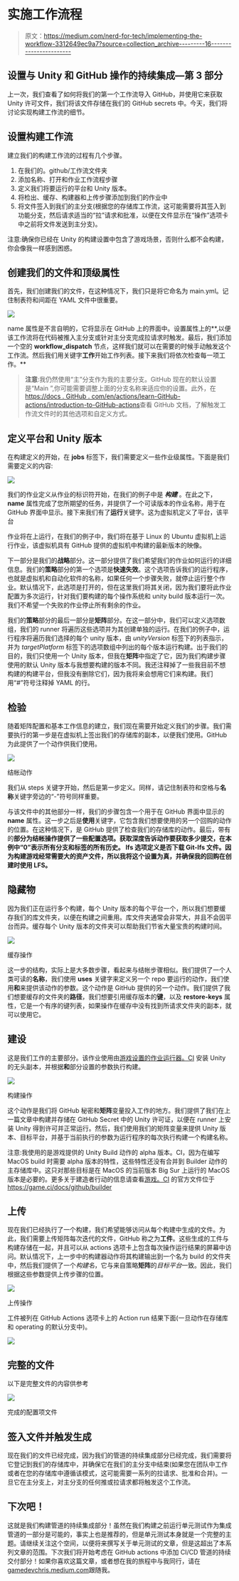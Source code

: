 # 实施工作流程

> 原文：<https://medium.com/nerd-for-tech/implementing-the-workflow-3312649ec9a7?source=collection_archive---------16----------------------->

## 设置与 Unity 和 GitHub 操作的持续集成—第 3 部分

上一次，我们查看了如何将我们的第一个工作流导入 GitHub，并使用它来获取 Unity 许可文件，我们将该文件存储在我们的 GitHub secrets 中。今天，我们将讨论实现构建工作流的细节。

## 设置构建工作流

建立我们的构建工作流的过程有几个步骤。

1.  在我们的。github/工作流文件夹
2.  添加名称、打开和作业工作流程步骤
3.  定义我们将要运行的平台和 Unity 版本。
4.  将检出、缓存、构建器和上传步骤添加到我们的作业中
5.  将文件签入到我们的主分支(根据您的存储库工作流，这可能需要将其签入到功能分支，然后请求适当的“拉”请求和批准，以便在文件显示在“操作”选项卡中之前将文件发送到主分支)。

注意:确保你已经在 Unity 的构建设置中包含了游戏场景，否则什么都不会构建，你会像我一样感到困惑。

## 创建我们的文件和顶级属性

首先，我们创建我们的文件，在这种情况下，我们只是将它命名为 main.yml。记住制表符和间距在 YAML 文件中很重要。

![](img/df355d75e1a4a979c507f93737f1f95f.png)

name 属性是不言自明的，它将显示在 GitHub 上的界面中。设置属性上的**,以便该工作流将在代码被推入主分支或针对主分支完成拉请求时触发。最后，我们添加一个空的 **workflow_dispatch** 节点，这样我们就可以在需要的时候手动触发这个工作流。然后我们用关键字**工作**开始工作列表。接下来我们将依次检查每一项工作。**

> **注意**:我仍然使用“主”分支作为我的主要分支。GitHub 现在的默认设置是“Main ”,你可能需要调整上面的分支名称来适应你的设置。此外，在[https://docs . GitHub . com/en/actions/learn-GitHub-actions/introduction-to-GitHub-actions](https://docs.github.com/en/actions/learn-github-actions/introduction-to-github-actions)查看 GitHub 文档，了解触发工作流文件时的其他选项和自定义方式。

## 定义平台和 Unity 版本

在构建定义的开始，在 **jobs** 标签下，我们需要定义一些作业级属性。下面是我们需要定义的内容:

![](img/e9b50e88129ff6e8901755ce2e2f52cf.png)

我们的作业定义从作业的标识符开始，在我们的例子中是 ***构建*** 。在此之下， **name** 属性完成了您所期望的任务，并提供了一个可读版本的作业名称，用于在 GitHub 界面中显示。接下来我们有了**运行**关键字。这为虚拟机定义了平台，该平台

作业将在上运行，在我们的例子中，我们将在基于 Linux 的 Ubuntu 虚拟机上运行作业，该虚拟机具有 GitHub 提供的虚拟机中构建的最新版本的映像。

下一部分是我们的**战略**部分。这一部分提供了我们希望我们的作业如何运行的详细信息。我们的**策略**部分的第一个选项是**快速失效**。这个选项告诉我们的运行程序，也就是虚拟机和自动化软件的名称，如果任何一个步骤失败，就停止运行整个作业。默认情况下，此选项是打开的，但在这里我们将其关闭，因为我们要将此作业配置为多次运行，针对我们要构建的每个操作系统和 unity build 版本运行一次。我们不希望一个失败的作业停止所有剩余的作业。

我们的**策略**部分的最后一部分是**矩阵**部分。在这一部分中，我们可以定义选项数组，我们的 runner 将遍历这些选项并为其创建单独的运行。在我们的例子中，运行程序将遍历我们选择的每个 unity 版本，由 *unityVersion* 标签下的列表指示，并为 *targetPlatform* 标签下的选项数组中列出的每个版本运行构建。出于我们的目的，我们只使用一个 Unity 版本，但我在**矩阵**中指定了它，因为我们构建步骤使用的默认 Unity 版本与我想要构建的版本不同。我还注释掉了一些我目前不想构建的构建平台，但我没有删除它们，因为我将来会想用它们来构建。我们用“#”符号注释掉 YAML 的行。

## 检验

随着矩阵配置和基本工作信息的建立，我们现在需要开始定义我们的步骤。我们需要执行的第一步是在虚拟机上签出我们的存储库的副本，以便我们使用。GitHub 为此提供了一个动作供我们使用。

![](img/01ad8a0c93d72b7c3743fcf5219975e1.png)

结帐动作

我们从 steps 关键字开始，然后是第一步定义。同样，请记住制表符和空格与**名称**关键字旁边的“-”符号同样重要。

与该文件中的其他部分一样，我们的步骤包含一个用于在 GitHub 界面中显示的 **name** 属性。这一步之后是**使用**关键字，它包含我们想要使用的另一个回购的动作的位置。在这种情况下，是 GitHub 提供了检查我们的存储库的动作。最后，带有的**部分为结帐操作提供了一些配置选项。**获取深度**告诉动作要获取多少提交，在本例中“0”表示所有分支和标签的所有历史。 **lfs** 选项定义是否下载 Git-lfs 文件。因为构建游戏经常需要大的资产文件，所以我将这个设置为真，并确保我的回购在创建时使用 LFS。**

## 隐藏物

因为我们正在运行多个构建，每个 Unity 版本的每个平台一个，所以我们想要缓存我们的库文件夹，以便在构建之间重用。库文件夹通常会非常大，并且不会因平台而异。缓存每个 Unity 版本的文件夹可以帮助我们节省大量宝贵的构建时间。

![](img/6e7e368666ef78dc7d1476daca0fc9a9.png)

缓存操作

这一步的结构，实际上是大多数步骤，看起来与结帐步骤相似。我们提供了一个人类可读的**名称**，我们使用 **uses** 关键字来定义另一个 repo 要运行的动作，我们使用**和**来提供该动作的参数。这个动作是 GitHub 提供的另一个动作。我们提供了我们想要缓存的文件夹的**路径**，我们想要引用缓存版本的**键**，以及 **restore-keys** 属性，它是一个有序的键列表，如果操作在缓存中没有找到所请求文件夹的副本，就可以使用它。

## 建设

这是我们工作的主要部分。该作业使用由[游戏设置的作业运行器。CI](https://game.ci) 安装 Unity 的无头副本，并根据**和**部分设置的参数执行构建。

![](img/27753e9c64a31266490df1a69815df95.png)

构建操作

这个动作是我们将 GitHub 秘密和**矩阵**变量投入工作的地方。我们提供了我们在上一篇文章中构建并存储在 GitHub Secret 中的 Unity 许可证，以便在 runner 上安装 Unity 得到许可并正常运行。然后，我们使用我们的矩阵变量来提供 Unity 版本、目标平台，并基于当前执行的参数为运行程序的每次执行构建一个构建名称。

注意:我使用的是游戏提供的 Unity Build 动作的 alpha 版本。CI，因为在编写 MacOS build 时需要 alpha 版本的特性，这些特性还没有合并到 Builder 动作的主存储库中。这只对那些目标是在 MacOS 的当前版本 Big Sur 上运行的 MacOS 版本是必要的。更多关于建造者行动的信息请查看[游戏。CI](https://game.ci) 的官方文件位于 https://game.ci/docs/github/builder

## 上传

现在我们已经执行了一个构建，我们希望能够访问从每个构建中生成的文件。为此，我们需要上传矩阵每次迭代的文件，GitHub 称之为**工件**。这些生成的工件与构建存储在一起，并且可以从 actions 选项卡上包含每次操作运行结果的屏幕中访问。默认情况下，上一步中的构建器动作将其构建输出到一个名为 build 的文件夹中，然后我们提供了一个*构建名*，它与来自策略**矩阵**的*目标平台*一致。因此，我们根据这些参数提供上传步骤的位置。

![](img/1122b65096bd759e157fac860f2f1eb6.png)

上传操作

工件被列在 GitHub Actions 选项卡上的 Action run 结果下面(一旦动作在存储库和 operating 的默认分支中)。

![](img/330468e1d066b41c49ba5bb93e369118.png)

## 完整的文件

以下是完整文件的内容供参考

![](img/68e8659b3dc68a3f33de0438a450a36d.png)

完成的配置项文件

## 签入文件并触发生成

现在我们的文件已经完成，因为我们的管道的持续集成部分已经完成，我们需要将它登记到我们的存储库中，并确保它在我们的主分支中结束(如果您在团队中工作或者在您的存储库中遵循该模式，这可能需要一系列的拉请求、批准和合并)。一旦它在主分支上，对主分支的任何推或拉请求都将触发这个工作流。

## 下次吧！

这就是我们构建管道的持续集成部分！虽然在我们构建之前运行单元测试作为集成管道的一部分是可能的，事实上也是推荐的，但是单元测试本身就是一个完整的主题。请继续关注这个空间，以便将来撰写关于单元测试的文章，但是这超出了本系列文章的范围。下次我们将开始考虑在 GitHub actions 中添加 CI/CD 管道的持续交付部分！如果你喜欢这篇文章，或者想在我的旅程中与我同行，请在[gamedevchris.medium.com](#https://gamedevchris.medium.com)跟随我。